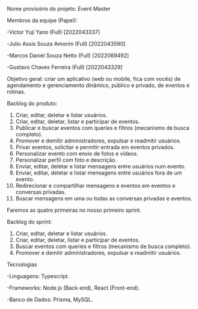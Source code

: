 Nome provisório do projeto:
Event Master

Membros da equipe (Papel):

-Victor Yuji Yano (Full) [2022043337]

-Julio Assis Souza Amorim (Full) [2022043590]

-Marcos Daniel Souza Netto (Full) [2022069492]

-Gustavo Chaves Ferreira (Full) [2022043329]

Objetivo geral: criar um aplicativo (web ou mobile, fica com vocês) de agendamento e gerenciamento dinâmico, público e privado, de eventos e rotinas.

Backlog do produto:
1. Criar, editar, deletar e listar usuários.
2. Criar, editar, deletar, listar e participar de eventos.
3. Publicar e buscar eventos com queries e filtros (mecanismo de busca completo).
4. Promover e demitir administradores, expulsar e readmitir usuários.
5. Privar eventos, solicitar e permitir entrada em eventos privados.
6. Personalizar evento com envio de fotos e vídeos.
7. Personalizar perfil com foto e descrição.
8. Enviar, editar, deletar e listar mensagens entre usuários num evento.
9. Enviar, editar, deletar e listar mensagens entre usuários fora de um evento.
10. Redirecionar e compartilhar mensagens e eventos em eventos e conversas privadas.
11. Buscar mensagens em uma ou todas as conversas privadas e eventos.

Faremos as quatro primeiras no nosso primeiro sprint.

Backlog do sprint:
1. Criar, editar, deletar e listar usuários.
2. Criar, editar, deletar, listar e participar de eventos.
3. Buscar eventos com queries e filtros (mecanismo de busca completo).
4. Promover e demitir administradores, expulsar e readmitir usuários.

Tecnologias

-Linguagens: Typescript.

-Frameworks: Node.js (Back-end), React (Front-end).

-Banco de Dados: Prisma, MySQL.
